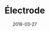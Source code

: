 ---
layout: post
title: "Électrode"
date: 2016-03-27
categories: [Horde]
image: http://www.pokepedia.fr/images/0/03/%C3%89lectrode-RFVF.png
caught: Voltorbe
location: New Lavandia
level: 12
version: OR
---